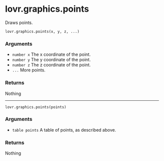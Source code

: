 <!--
category: reference
-->

lovr.graphics.points
===

Draws points.

    lovr.graphics.points(x, y, z, ...)

### Arguments

- `number x` The x coordinate of the point.
- `number y` The y coordinate of the point.
- `number z` The z coordinate of the point.
- `...` More points.

### Returns

Nothing

---

    lovr.graphics.points(points)

### Arguments

- `table points` A table of points, as described above.

### Returns

Nothing
